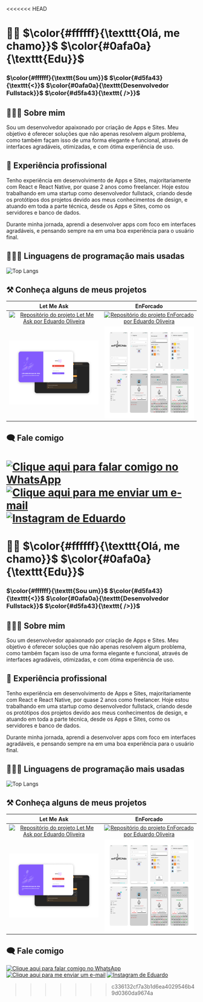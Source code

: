 <<<<<<< HEAD
<h1>👋🏼 $\color{#ffffff}{\texttt{Olá, me chamo}}$ $\color{#0afa0a}{\texttt{Edu}}$</h1>
<h3>$\color{#ffffff}{\texttt{Sou um}}$ $\color{#d5fa43}{\texttt{<}}$ $\color{#0afa0a}{\texttt{Desenvolvedor Fullstack}}$ $\color{#d5fa43}{\texttt{ />}}$</h3>
  
<h2>🙋🏻‍♂️ Sobre mim</h2>
<p>Sou um desenvolvedor apaixonado por criação de Apps e Sites. Meu objetivo é oferecer soluções que não apenas resolvem algum problema, como também façam isso de uma forma elegante e funcional, através de interfaces agradáveis, otimizadas, e com ótima experiência de uso.</p>

<h2>💼 Experiência profissional</h2>
<p>Tenho experiência em desenvolvimento de Apps e Sites, majoritariamente com React e React Native, por quase 2 anos como freelancer. Hoje estou trabalhando em uma startup como desenvolvedor fullstack, criando desde os protótipos dos projetos devido aos meus conhecimentos de design, e atuando em toda a parte técnica, desde os Apps e Sites, como os servidores e banco de dados.

Durante minha jornada, aprendi a desenvolver apps com foco em interfaces agradáveis, e pensando sempre na em uma boa experiência para o usuário final.</p>

<h2>👨🏻‍💻 Linguagens de programação mais usadas</h2>

![Top Langs](https://github-readme-stats-git-masterrstaa-rickstaa.vercel.app/api/top-langs/?username=eduzrdo&bg_color=000&border_color=080&title_color=0afa0a&text_color=FFF)

<h2>⚒️ Conheça alguns de meus projetos</h2>

| Let Me Ask | EnForcado |
| :---: | :---: |
| [![Repositório do projeto Let Me Ask por Eduardo Oliveira](https://github-readme-stats.vercel.app/api/pin/?username=eduzrdo&repo=letmeask&bg_color=000&border_color=080&show_icons=true&icon_color=30A3DC&title_color=0B0&text_color=FFF)](https://github.com/eduzrdo/letmeask) | [![Repositório do projeto EnForcado por Eduardo Oliveira](https://github-readme-stats.vercel.app/api/pin/?username=eduzrdo&repo=projeto-proficiencia-prog-ii-disp-moveis&bg_color=000&border_color=080&show_icons=true&icon_color=30A3DC&title_color=0B0&text_color=FFF)](https://github.com/eduzrdo/projeto-proficiencia-prog-ii-disp-moveis) |
| [![Projeto Let Me Ask, criado por Eduardo Oliveira (@eduzrdo no GitHub)](https://raw.githubusercontent.com/eduzrdo/eduzrdo/main/assets/let-me-ask.png)](https://github.com/eduzrdo/letmeask) | [![Projeto EnForcado, criado por Eduardo Oliveira (@eduzrdo no GitHub)](https://raw.githubusercontent.com/eduzrdo/eduzrdo/main/assets/enforcado.png)](https://github.com/eduzrdo/projeto-proficiencia-prog-ii-disp-moveis)  |

<h2>🗨️ Fale comigo</h2>

[![Clique aqui para falar comigo no WhatsApp](https://img.shields.io/badge/WhatsApp-25D366?style=for-the-badge&logo=whatsapp&logoColor=white)](https://api.whatsapp.com/send/?phone=5532998809272&text=Ol%C3%A1,%20Edu!%20Cheguei%20aqui%20atrav%C3%A9s%20do%20seu%20GitHub.%20Podemos%20conversar?&type=phone_number&app_absent=0)
[![Clique aqui para me enviar um e-mail](https://img.shields.io/badge/Gmail-333333?style=for-the-badge&logo=gmail&logoColor=red)](mailto:eduardoliveira.dev@gmail.com)
[![Instagram de Eduardo](https://img.shields.io/badge/-Instagram-%23E4405F?style=for-the-badge&logo=instagram&logoColor=white)](https://www.instagram.com/eduzrdoo/)
=======
<h1>👋🏼 $\color{#ffffff}{\texttt{Olá, me chamo}}$ $\color{#0afa0a}{\texttt{Edu}}$</h1>
<h3>$\color{#ffffff}{\texttt{Sou um}}$ $\color{#d5fa43}{\texttt{<}}$ $\color{#0afa0a}{\texttt{Desenvolvedor Fullstack}}$ $\color{#d5fa43}{\texttt{ />}}$</h3>
  
<h2>🙋🏻‍♂️ Sobre mim</h2>
<p>Sou um desenvolvedor apaixonado por criação de Apps e Sites. Meu objetivo é oferecer soluções que não apenas resolvem algum problema, como também façam isso de uma forma elegante e funcional, através de interfaces agradáveis, otimizadas, e com ótima experiência de uso.</p>

<h2>💼 Experiência profissional</h2>
<p>Tenho experiência em desenvolvimento de Apps e Sites, majoritariamente com React e React Native, por quase 2 anos como freelancer. Hoje estou trabalhando em uma startup como desenvolvedor fullstack, criando desde os protótipos dos projetos devido aos meus conhecimentos de design, e atuando em toda a parte técnica, desde os Apps e Sites, como os servidores e banco de dados.

Durante minha jornada, aprendi a desenvolver apps com foco em interfaces agradáveis, e pensando sempre na em uma boa experiência para o usuário final.</p>

<h2>👨🏻‍💻 Linguagens de programação mais usadas</h2>

![Top Langs](https://github-readme-stats-git-masterrstaa-rickstaa.vercel.app/api/top-langs/?username=eduzrdo&bg_color=000&border_color=080&title_color=0afa0a&text_color=FFF)

<h2>⚒️ Conheça alguns de meus projetos</h2>

| Let Me Ask | EnForcado |
| :---: | :---: |
| [![Repositório do projeto Let Me Ask por Eduardo Oliveira](https://github-readme-stats.vercel.app/api/pin/?username=eduzrdo&repo=letmeask&bg_color=000&border_color=080&show_icons=true&icon_color=30A3DC&title_color=0B0&text_color=FFF)](https://github.com/eduzrdo/letmeask) | [![Repositório do projeto EnForcado por Eduardo Oliveira](https://github-readme-stats.vercel.app/api/pin/?username=eduzrdo&repo=projeto-proficiencia-prog-ii-disp-moveis&bg_color=000&border_color=080&show_icons=true&icon_color=30A3DC&title_color=0B0&text_color=FFF)](https://github.com/eduzrdo/projeto-proficiencia-prog-ii-disp-moveis) |
| [![Projeto Let Me Ask, criado por Eduardo Oliveira (@eduzrdo no GitHub)](https://raw.githubusercontent.com/eduzrdo/eduzrdo/main/assets/let-me-ask.png)](https://github.com/eduzrdo/letmeask) | [![Projeto EnForcado, criado por Eduardo Oliveira (@eduzrdo no GitHub)](https://raw.githubusercontent.com/eduzrdo/eduzrdo/main/assets/enforcado.png)](https://github.com/eduzrdo/projeto-proficiencia-prog-ii-disp-moveis)  |

<h2>🗨️ Fale comigo</h2>

[![Clique aqui para falar comigo no WhatsApp](https://img.shields.io/badge/WhatsApp-25D366?style=for-the-badge&logo=whatsapp&logoColor=white)](https://api.whatsapp.com/send/?phone=5532998809272&text=Ol%C3%A1,%20Edu!%20Cheguei%20aqui%20atrav%C3%A9s%20do%20seu%20GitHub.%20Podemos%20conversar?&type=phone_number&app_absent=0)
[![Clique aqui para me enviar um e-mail](https://img.shields.io/badge/Gmail-333333?style=for-the-badge&logo=gmail&logoColor=red)](mailto:eduardoliveira.dev@gmail.com)
[![Instagram de Eduardo](https://img.shields.io/badge/-Instagram-%23E4405F?style=for-the-badge&logo=instagram&logoColor=white)](https://www.instagram.com/eduzrdoo/)
>>>>>>> c336132cf7a3b1d6ea4029546b49d0360da9674a
